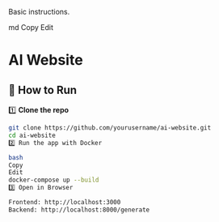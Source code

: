 Basic instructions.

md
Copy
Edit
# AI Website

## 📌 How to Run

1️⃣ **Clone the repo**
```bash
git clone https://github.com/yourusername/ai-website.git
cd ai-website
2️⃣ Run the app with Docker

bash
Copy
Edit
docker-compose up --build
3️⃣ Open in Browser

Frontend: http://localhost:3000
Backend: http://localhost:8000/generate